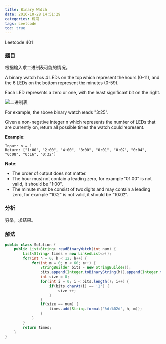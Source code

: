 ```yaml
---
title: Binary Watch
date: 2016-10-28 14:51:29
categories: 练习
tags: Leetcode
toc: true
---
```


Leetcode 401

### 题目

根据输入求二进制表可能的情况。

A binary watch has 4 LEDs on the top which represent the hours (0-11), and the 6 LEDs on the bottom represent the minutes (0-59).

Each LED represents a zero or one, with the least significant bit on the right.

![二进制表](/images/Binary_clock_samui_moon.jpg "Binary Watch")

For example, the above binary watch reads "3:25".

Given a non-negative integer n which represents the number of LEDs that are currently on, return all possible times the watch could represent.

__Example__:

```
Input: n = 1
Return: ["1:00", "2:00", "4:00", "8:00", "0:01", "0:02", "0:04", "0:08", "0:16", "0:32"]
```

__Note__:

* The order of output does not matter.
* The hour must not contain a leading zero, for example "01:00" is not valid, it should be "1:00".
* The minute must be consist of two digits and may contain a leading zero, for example "10:2" is not valid, it should be "10:02".

### 分析

穷举，求结果。

### 解法

```java
public class Solution {
    public List<String> readBinaryWatch(int num) {
        List<String> times = new LinkedList<>();
        for(int h = 0; h < 12; h++) {
            for(int m = 0; m < 60; m++) {
                StringBuilder bits = new StringBuilder();
                bits.append(Integer.toBinaryString(h)).append(Integer.toBinaryString(m));
                int size = 0;
                for(int i = 0; i < bits.length(); i++) {
                    if(bits.charAt(i) == '1') {
                        size ++;
                    }
                }
                if(size == num) {
                    times.add(String.format("%d:%02d", h, m));
                }
            }
        }
        return times;
    }
}
```